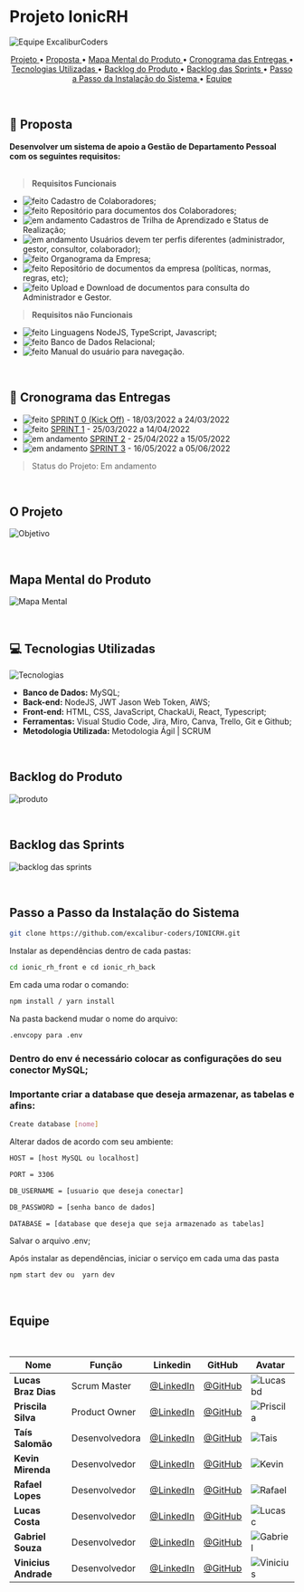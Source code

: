 # Projeto IonicRH

![Equipe ExcaliburCoders](./docs/readme/apresentação.png)

<p align="center">
  <a href ="#o-projeto"> Projeto </a>  • 
  <a href ="#dart-proposta"> Proposta </a>  • 
  <a href ="#mapa-mental-do-produto"> Mapa Mental do Produto </a>  • 
  <a href ="#calendar-cronograma-das-entregas"> Cronograma das Entregas </a>  • 
  <a href ="#-tecnologias-utilizadas"> Tecnologias Utilizadas </a>  • 
  <a href ="#backlog-do-produto">Backlog do Produto </a>  •
  <a href ="#backlog-das-sprints">Backlog das Sprints </a>  •
  <a href ="#passo-a-passo-da-instalação-do-sistema">Passo a Passo da Instalação do Sistema </a>  •
  <a href ="#equipe"> Equipe </a> 
</p>

<br>
 
## :dart: Proposta

**Desenvolver um sistema de apoio a Gestão de Departamento Pessoal com os seguintes requisitos:**<br><br>

> **Requisitos Funcionais**

- ![feito](./docs/readme/check.jpeg) Cadastro de Colaboradores;
- ![feito](./docs/readme/check.jpeg) Repositório para documentos dos Colaboradores;
- ![em andamento](./docs/readme/a_fazer.jpeg) Cadastros de Trilha de Aprendizado e Status de Realização;
- ![em andamento](./docs/readme/a_fazer.jpeg) Usuários devem ter perfis diferentes (administrador, gestor, consultor, colaborador);
- ![feito](./docs/readme/check.jpeg) Organograma da Empresa;
- ![feito](./docs/readme/check.jpeg) Repositório de documentos da empresa (políticas, normas, regras, etc);
- ![feito](./docs/readme/check.jpeg) Upload e Download de documentos para consulta do Administrador e Gestor.
  <br>

> **Requisitos não Funcionais**
- ![feito](./docs/readme/check.jpeg) Linguagens NodeJS, TypeScript, Javascript;
- ![feito](./docs/readme/check.jpeg) Banco de Dados Relacional;
- ![feito](./docs/readme/check.jpeg) Manual do usuário para navegação.

<br>


## :calendar: Cronograma das Entregas

- ![feito](./docs/readme/check.jpeg) [SPRINT 0 (Kick Off)](https://github.com/excalibur-coders/IONICRH/releases/tag/sprint0) - 18/03/2022 a 24/03/2022
- ![feito](./docs/readme/check.jpeg) [SPRINT 1](https://github.com/excalibur-coders/IONICRH/releases/tag/sprint1) - 25/03/2022 a 14/04/2022
- ![em andamento](./docs/readme/check.jpeg) [SPRINT 2](https://github.com/excalibur-coders/IONICRH/releases/tag/sprint2) - 25/04/2022 a 15/05/2022
- ![em andamento](./docs/readme/a_fazer.jpeg) [SPRINT 3](https://github.com/excalibur-coders/IONICRH/releases/tag/sprint3) - 16/05/2022 a 05/06/2022


> Status do Projeto: Em andamento

<br>

## O Projeto

![Objetivo](./docs/readme/objetivo.png)


<br>

## Mapa Mental do Produto

![Mapa Mental](./docs/readme/mapa.png)

<br>

## 💻 Tecnologias Utilizadas

![Tecnologias](https://user-images.githubusercontent.com/80925387/167985230-3fe735ad-4843-4adb-84a7-a62d84da1939.png)


- **Banco de Dados:** MySQL;
- **Back-end:** NodeJS, JWT Jason Web Token, AWS;
- **Front-end:** HTML, CSS, JavaScript, ChackaUi, React, Typescript;
- **Ferramentas:** Visual Studio Code, Jira, Miro, Canva, Trello, Git e Github;
- **Metodologia Utilizada:** Metodologia Ágil | SCRUM

<br>

## Backlog do Produto

![produto](https://user-images.githubusercontent.com/80925387/167988579-5427c958-28e5-435a-9e02-42137939c540.png)


<br>

## Backlog das Sprints
![backlog das sprints](https://user-images.githubusercontent.com/80925387/168347328-0af2a14f-f963-4218-b9a9-bb150b5396f3.png)


<br>

## Passo a Passo da Instalação do Sistema

```bash
git clone https://github.com/excalibur-coders/IONICRH.git
```

Instalar as dependências dentro de cada pastas:

```bash
cd ionic_rh_front e cd ionic_rh_back
```

Em cada uma rodar o comando:

```bash
npm install / yarn install
```

Na pasta backend mudar o nome do arquivo:

```bash
.envcopy para .env
```

### Dentro do env é necessário colocar as configurações do seu conector MySQL;

### Importante criar a database que deseja armazenar, as tabelas e afins:

```bash
Create database [nome]
```

Alterar dados de acordo com seu ambiente:

```bash
HOST = [host MySQL ou localhost]
```

```bash
PORT = 3306
```

```bash
DB_USERNAME = [usuario que deseja conectar]
```

```bash
DB_PASSWORD = [senha banco de dados]
```

```bash
DATABASE = [database que deseja que seja armazenado as tabelas]
```

Salvar o arquivo .env;

Após instalar as dependências, iniciar o serviço em cada uma das pasta

```bash
npm start dev ou  yarn dev
```

<br>

## Equipe

<br>

| Nome                 | Função         | Linkedin                                                                      | GitHub                                        | Avatar                                         |
| -------------------- | -------------- | ----------------------------------------------------------------------------- | --------------------------------------------- | ---------------------------------------------- |
| **Lucas Braz Dias**  | Scrum Master   | [@LinkedIn](https://www.linkedin.com/in/lucas-braz-dias/)                     | [@GitHub](https://github.com/lucasbdias)      | ![Lucasbd](./docs/readme/equipe/lucasbd.jpg)   |
| **Priscila Silva**   | Product Owner  | [@LinkedIn](https://www.linkedin.com/in/priscilasilva1801/)                   | [@GitHub](https://github.com/prsilva)         | ![Priscila](./docs/readme/equipe/priscila.jpg) |
| **Taís Salomão**     | Desenvolvedora | [@LinkedIn](https://www.linkedin.com/in/tais-salomao/)                        | [@GitHub](https://github.com/taissalomao)     | ![Tais](./docs/readme/equipe/tais.jpg)         |
| **Kevin Mirenda**    | Desenvolvedor  | [@LinkedIn](https://www.linkedin.com/in/kevin-mirenda-a54a64220)              | [@GitHub](https://github.com/KevinFMfatec)    | ![Kevin](./docs/readme/equipe/kevin.jpg)       |
| **Rafael Lopes**     | Desenvolvedor  | [@LinkedIn](https://www.linkedin.com/in/rafael-leonardo-lopes/)               | [@GitHub](https://github.com/Rafael-leonardo) | ![Rafael](./docs/readme/equipe/rafael.jpg)     |
| **Lucas Costa**      | Desenvolvedor  | [@LinkedIn](https://www.linkedin.com/in/lucas-costa-a49a01219/)               | [@GitHub](https://github.com/ddaiwon)         | ![Lucasc](./docs/readme/equipe/lucasc.jpg)     |
| **Gabriel Souza**    | Desenvolvedor  | [@LinkedIn](https://www.linkedin.com/in/gabriel-souza-bicho-nunes-429191185/) | [@GitHub](https://github.com/ZeroPirata)      | ![Gabriel](./docs/readme/equipe/gabriel.jpg)   |
| **Vinicius Andrade** | Desenvolvedor  | [@LinkedIn](https://www.linkedin.com/in/vin%C3%ADcius-barbosa-78111a206/)     | [@GitHub](https://github.com/ViniciusAndBar)  | ![Vinicius](./docs/readme/equipe/vinicius.jpg) |

<br>
